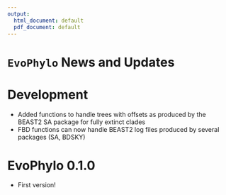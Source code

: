 ```yaml
---
output:
  html_document: default
  pdf_document: default
---
```

`EvoPhylo` News and Updates
======

# Development

 * Added functions to handle trees with offsets as produced by the BEAST2 SA package for fully extinct clades
 * FBD functions can now handle BEAST2 log files produced by several packages (SA, BDSKY)

# EvoPhylo 0.1.0

* First version!

